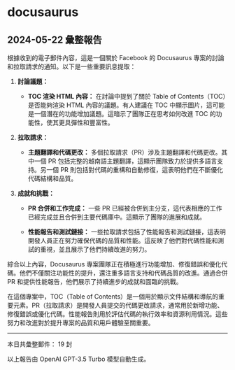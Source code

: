 # docusaurus

## 2024-05-22 彙整報告

根據收到的電子郵件內容，這是一個關於 Facebook 的 Docusaurus 專案的討論和拉取請求的通知。以下是一些重要訊息提取：



1. **討論議題：**

   - **TOC 渲染 HTML 內容：** 在討論中提到了關於 Table of Contents（TOC）是否能夠渲染 HTML 內容的議題。有人建議在 TOC 中顯示圖片，這可能是一個潛在的功能增加議題。這暗示了團隊正在思考如何改進 TOC 的功能性，使其更具彈性和豐富性。



2. **拉取請求：**

   - **主題翻譯和代碼更改：** 多個拉取請求（PR）涉及主題翻譯和代碼更改。其中一個 PR 包括完整的越南語主題翻譯，這顯示團隊致力於提供多語言支持。另一個 PR 則包括對代碼的重構和自動修復，這表明他們在不斷優化代碼結構和品質。



3. **成就和挑戰：**

   - **PR 合併和工作完成：** 一些 PR 已經被合併到主分支，這代表相應的工作已經完成並且合併到主要代碼庫中。這顯示了團隊的進展和成就。

   - **性能報告和測試鏈接：** 一些拉取請求包括了性能報告和測試鏈接，這表明開發人員正在努力確保代碼的品質和性能。這反映了他們對代碼性能和測試的重視，並且展示了他們持續改進的努力。



綜合以上內容，Docusaurus 專案團隊正在積極進行功能增加、修復錯誤和優化代碼。他們不僅關注功能性的提升，還注重多語言支持和代碼品質的改進。通過合併 PR 和提供性能報告，他們展示了持續進步的成就和面臨的挑戰。



在這個專案中，TOC（Table of Contents）是一個用於顯示文件結構和導航的重要元素。PR（拉取請求）是開發人員提交的代碼更改請求，通常用於新增功能、修復錯誤或優化代碼。性能報告則用於評估代碼的執行效率和資源利用情況。這些努力和改進對於提升專案的品質和用戶體驗至關重要。



---



本日共彙整郵件： 19 封



以上報告由 OpenAI GPT-3.5 Turbo 模型自動生成。